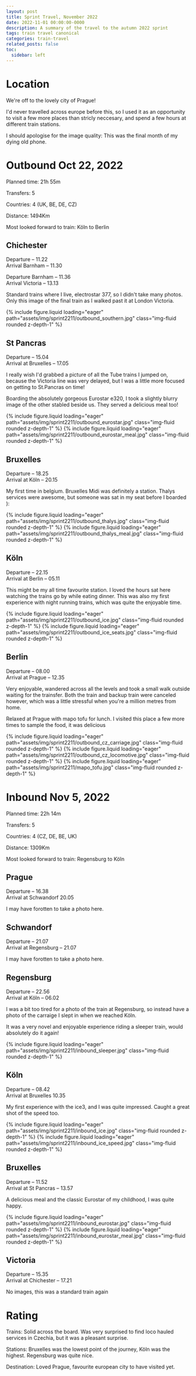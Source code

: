 ```yaml
---
layout: post
title: Sprint Travel, November 2022
date: 2022-11-01 00:00:00-0000
description: A summary of the travel to the autumn 2022 sprint
tags: train travel canonical
categories: train-travel
related_posts: false
toc:
  sidebar: left
---
```


# Location

We're off to the lovely city of Prague!

I'd never travelled across europe before this, so I used it as an opportunity to visit a few more places than stricly neccesary, and spend a few hours at different train stations.

I should apologise for the image quality: This was the final month of my dying old phone.

# Outbound Oct 22, 2022

Planned time: 21h 55m

Transfers: 5

Countries: 4 (UK, BE, DE, CZ)

Distance: 1494Km

Most looked forward to train: Köln to Berlin

## Chichester
Departure – 11.22<br>Arrival Barnham – 11.30

Departure Barnham – 11.36<br>Arrival Victoria – 13.13

Standard trains where I live, electrostar 377, so I didn't take many photos. Only this image of the final train as I walked past it at London Victoria.

<swiper-container keyboard="true" navigation="true" pagination="true" pagination-clickable="true" pagination-dynamic-bullets="true" rewind="true">
  <swiper-slide>{% include figure.liquid loading="eager" path="assets/img/sprint2211/outbound_southern.jpg" class="img-fluid rounded z-depth-1" %}</swiper-slide>
</swiper-container>

## St Pancras
Departure – 15.04<br>Arrival at Bruxelles – 17.05

I really wish I'd grabbed a picture of all the Tube trains I jumped on, because the Victoria line was very delayed, but I was a little more focused on getting to St.Pancras on time!

Boarding the absolutely gorgeous Eurostar e320, I took a slightly blurry image of the other stabled beside us. They served a delicious meal too!

<swiper-container keyboard="true" navigation="true" pagination="true" pagination-clickable="true" pagination-dynamic-bullets="true" rewind="true">
  <swiper-slide>{% include figure.liquid loading="eager" path="assets/img/sprint2211/outbound_eurostar.jpg" class="img-fluid rounded z-depth-1" %}</swiper-slide>
  <swiper-slide>{% include figure.liquid loading="eager" path="assets/img/sprint2211/outbound_eurostar_meal.jpg" class="img-fluid rounded z-depth-1" %}</swiper-slide>
</swiper-container>

## Bruxelles
Departure – 18.25<br>Arrival at Köln – 20.15

My first time in belgium. Bruxelles Midi was definitely a station. Thalys services were awesome, but someone was sat in my seat before I boarded ):

<swiper-container keyboard="true" navigation="true" pagination="true" pagination-clickable="true" pagination-dynamic-bullets="true" rewind="true">
  <swiper-slide>{% include figure.liquid loading="eager" path="assets/img/sprint2211/outbound_thalys.jpg" class="img-fluid rounded z-depth-1" %}</swiper-slide>
  <swiper-slide>{% include figure.liquid loading="eager" path="assets/img/sprint2211/outbound_thalys_meal.jpg" class="img-fluid rounded z-depth-1" %}</swiper-slide>
</swiper-container>

## Köln
Departure – 22.15<br>Arrival at Berlin – 05.11

This might be my all time favourite station. I loved the hours sat here watching the trains go by while eating dinner. This was also my first experience with night running trains, which was quite the enjoyable time.

<swiper-container keyboard="true" navigation="true" pagination="true" pagination-clickable="true" pagination-dynamic-bullets="true" rewind="true">
  <swiper-slide>{% include figure.liquid loading="eager" path="assets/img/sprint2211/outbound_ice.jpg" class="img-fluid rounded z-depth-1" %}</swiper-slide>
  <swiper-slide>{% include figure.liquid loading="eager" path="assets/img/sprint2211/outbound_ice_seats.jpg" class="img-fluid rounded z-depth-1" %}</swiper-slide>
</swiper-container>

## Berlin
Departure – 08.00<br>Arrival at Prague – 12.35

Very enjoyable, wandered across all the levels and took a small walk outside waiting for the trainsfer. Both the train and backup train were canceled however, which was a little stressful when you're a million metres from home.

Relaxed at Prague with mapo tofu for lunch. I visited this place a few more times to sample the food, it was delicious

<swiper-container keyboard="true" navigation="true" pagination="true" pagination-clickable="true" pagination-dynamic-bullets="true" rewind="true">
  <swiper-slide>{% include figure.liquid loading="eager" path="assets/img/sprint2211/outbound_cz_carriage.jpg" class="img-fluid rounded z-depth-1" %}</swiper-slide>
  <swiper-slide>{% include figure.liquid loading="eager" path="assets/img/sprint2211/outbound_cz_locomotive.jpg" class="img-fluid rounded z-depth-1" %}</swiper-slide>
  <swiper-slide>{% include figure.liquid loading="eager" path="assets/img/sprint2211/mapo_tofu.jpg" class="img-fluid rounded z-depth-1" %}</swiper-slide>
</swiper-container>
	
# Inbound Nov 5, 2022

Planned time: 22h 14m

Transfers: 5

Countries: 4 (CZ, DE, BE, UK)

Distance: 1309Km

Most looked forward to train: Regensburg to Köln

## Prague
Departure – 16.38<br>Arrival at Schwandorf 20.05

I may have forotten to take a photo here.

## Schwandorf
Departure – 21.07<br>Arrival at Regensburg – 21.07

I may have forotten to take a photo here.

## Regensburg
Departure – 22.56<br>Arrival at Köln – 06.02

I was a bit too tired for a photo of the train at Regensburg, so instead have a photo of the carraige I slept in when we reached Köln.

It was a very novel and enjoyable experience riding a sleeper train, would absolutely do it again!

<swiper-container keyboard="true" navigation="true" pagination="true" pagination-clickable="true" pagination-dynamic-bullets="true" rewind="true">
  <swiper-slide>{% include figure.liquid loading="eager" path="assets/img/sprint2211/inbound_sleeper.jpg" class="img-fluid rounded z-depth-1" %}</swiper-slide>
</swiper-container>

## Köln
Departure – 08.42<br>Arrival at Bruxelles 10.35

My first experience with the ice3, and I was quite impressed. Caught a great shot of the speed too.

<swiper-container keyboard="true" navigation="true" pagination="true" pagination-clickable="true" pagination-dynamic-bullets="true" rewind="true">
  <swiper-slide>{% include figure.liquid loading="eager" path="assets/img/sprint2211/inbound_ice.jpg" class="img-fluid rounded z-depth-1" %}</swiper-slide>
  <swiper-slide>{% include figure.liquid loading="eager" path="assets/img/sprint2211/inbound_ice_speed.jpg" class="img-fluid rounded z-depth-1" %}</swiper-slide>
</swiper-container>

## Bruxelles
Departure – 11.52<br>Arrival at St Pancras – 13.57

A delicious meal and the classic Eurostar of my childhood, I was quite happy.

<swiper-container keyboard="true" navigation="true" pagination="true" pagination-clickable="true" pagination-dynamic-bullets="true" rewind="true">
  <swiper-slide>{% include figure.liquid loading="eager" path="assets/img/sprint2211/inbound_eurostar.jpg" class="img-fluid rounded z-depth-1" %}</swiper-slide>
  <swiper-slide>{% include figure.liquid loading="eager" path="assets/img/sprint2211/inbound_eurostar_meal.jpg" class="img-fluid rounded z-depth-1" %}</swiper-slide>
</swiper-container>

## Victoria
Departure – 15.35<br>Arrival at Chichester – 17.21

No images, this was a standard train again

# Rating

Trains: Solid across the board. Was very surprised to find loco hauled services in Czechia, but it was a pleasant surprise.

Stations: Bruxelles was the lowest point of the journey, Köln was the highest. Regensburg was quite nice.

Destination: Loved Prague, favourite european city to have visited yet.